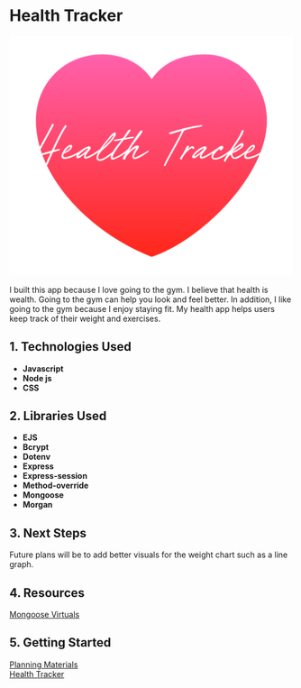 # Health Tracker
![javascript](/images/logo.png) 

I built this app because I love going to the gym. I believe that health is wealth. Going to the gym can help you look and feel better. In addition, I like going to the gym because I enjoy staying fit. My health app helps users keep track of their weight and exercises. 

## 1. Technologies Used

* **Javascript**
* **Node js**
* **CSS**

## 2. Libraries Used
* **EJS**
* **Bcrypt**
* **Dotenv**
* **Express**
* **Express-session**
* **Method-override**
* **Mongoose**
* **Morgan**

## 3. Next Steps

Future plans will be to add better visuals for the weight chart such as a line graph.

## 4. Resources
[Mongoose Virtuals](https://mongoosejs.com/docs/tutorials/virtuals.html)

## 5. Getting Started
[Planning Materials](https://trello.com/b/tVIZEQ1R/health-tracker)<br>
[Health Tracker](https://health-tracker-ef1892125bfd.herokuapp.com/)


